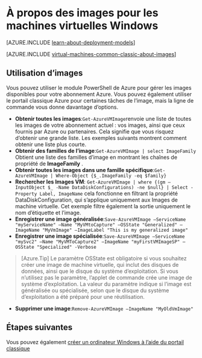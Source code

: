 <properties
    pageTitle="À propos des images pour les machines virtuelles Windows | Microsoft Azure"
    description="Découvrez comment les images sont utilisés avec les ordinateurs virtuels Windows Azure."
    services="virtual-machines-windows"
    documentationCenter=""
    authors="cynthn"
    manager="timlt"
    editor="tysonn"
    tags="azure-service-management"/>

<tags
    ms.service="virtual-machines-windows"
    ms.workload="infrastructure-services"
    ms.tgt_pltfrm="vm-windows"
    ms.devlang="na"
    ms.topic="article"
    ms.date="07/21/2016"
    ms.author="cynthn"/>

# <a name="about-images-for-windows-virtual-machines"></a>À propos des images pour les machines virtuelles Windows

[AZURE.INCLUDE [learn-about-deployment-models](../../includes/learn-about-deployment-models-classic-include.md)]

[AZURE.INCLUDE [virtual-machines-common-classic-about-images](../../includes/virtual-machines-common-classic-about-images.md)]



## <a name="working-with-images"></a>Utilisation d’images

Vous pouvez utiliser le module PowerShell de Azure pour gérer les images disponibles pour votre abonnement Azure. Vous pouvez également utiliser le portail classique Azure pour certaines tâches de l’image, mais la ligne de commande vous donne davantage d’options.


-   **Obtenir toutes les images**:`Get-AzureVMImage`renvoie une liste de toutes les images de votre abonnement actuel : vos images, ainsi que ceux fournis par Azure ou partenaires. Cela signifie que vous risquez d’obtenir une grande liste. Les exemples suivants montrent comment obtenir une liste plus courte.
-   **Obtenir des familles de l’image**:`Get-AzureVMImage | select ImageFamily` Obtient une liste des familles d’image en montrant les chaînes de propriété de **ImageFamily** .
-   **Obtenir toutes les images dans une famille spécifique**:`Get-AzureVMImage | Where-Object {$_.ImageFamily -eq $family}`
-   **Rechercher les Images VM**: `Get-AzureVMImage | where {(gm –InputObject $_ -Name DataDiskConfigurations) -ne $null} | Select -Property Label, ImageName` cela fonctionne en filtrant la propriété DataDiskConfiguration, qui s’applique uniquement aux Images de machine virtuelle. Cet exemple filtre également la sortie uniquement le nom d’étiquette et l’image.
-   **Enregistrer une image généralisée**:`Save-AzureVMImage –ServiceName "myServiceName" –Name "MyVMtoCapture" –OSState "Generalized" –ImageName "MyVmImage" –ImageLabel "This is my generalized image"`
-   **Enregistrer une image spécialisée**:`Save-AzureVMImage –ServiceName "mySvc2" –Name "MyVMToCapture2" –ImageName "myFirstVMImageSP" –OSState "Specialized" -Verbose`
>[Azure.Tip] Le paramètre OSState est obligatoire si vous souhaitez créer une image de machine virtuelle, qui inclut des disques de données, ainsi que le disque du système d’exploitation. Si vous n’utilisez pas le paramètre, l’applet de commande crée une image de système d’exploitation. La valeur du paramètre indique si l’image est généralisée ou spécialisée, selon que le disque du système d’exploitation a été préparé pour une réutilisation.
-   **Supprimer une image**:`Remove-AzureVMImage –ImageName "MyOldVmImage"`


## <a name="next-steps"></a>Étapes suivantes

Vous pouvez également [créer un ordinateur Windows à l’aide du portail classique](virtual-machines-windows-classic-tutorial.md)

